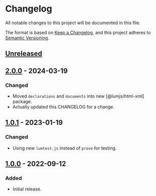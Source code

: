 # Changelog
All notable changes to this project will be documented in this file.

The format is based on [Keep a Changelog](https://keepachangelog.com/en/1.0.0/),
and this project adheres to [Semantic Versioning](https://semver.org/spec/v2.0.0.html).

## [Unreleased]

## [2.0.0] - 2024-03-19
### Changed
- Moved `declarations` and `documents` into new [@lumjs/html-xml] package.
- Actually updated this CHANGELOG for a change.

## [1.0.1] - 2023-01-19
### Changed
- Using new `lumtest.js` instead of `prove` for testing.

## [1.0.0] - 2022-09-12
### Added
- Initial release.

[Unreleased]: https://github.com/supernovus/lum.tests-dom.js/compare/v2.0.0...HEAD
[2.0.0]: https://github.com/supernovus/lum.tests-dom.js/compare/v1.0.1...v2.0.0
[1.0.1]: https://github.com/supernovus/lum.tests-dom.js/compare/v1.0.0...v1.0.1
[1.0.0]: https://github.com/supernovus/lum.tests-dom.js/releases/tag/v1.0.0
